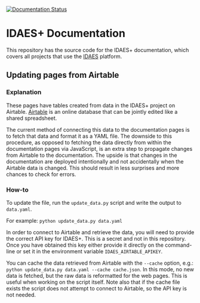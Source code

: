 [![Documentation Status](https://app.readthedocs.org/projects/idaesplus/badge/?version=latest)](https://idaesplus-docs.readthedocs.io/en/latest/?badge=latest)

# IDAES+ Documentation

This repository has the source code for the IDAES+ documentation,
which covers all projects that use the [IDAES](https://idaes.org) platform.

## Updating pages from Airtable

### Explanation

These pages have tables created from data in the IDAES+ project on Airtable.
[Airtable](https://airtable.com) is an online database that can be jointly
edited like a shared spreadsheet.

The current method of connecting this data to the documentation pages is to
fetch that data and format it as a YAML file. The downside to this procedure, as
opposed to fetching the data directly from within the documentation pages via
JavaScript, is an extra step to propagate changes from Airtable to the
documentation. The upside is that changes in the documentation are deployed
intentionally and not accidentally when the Airtable data is changed. This
should result in less surprises and more chances to check for errors.

### How-to

To update the file, run the `update_data.py` script and write the output to `data.yaml`.

For example: `python update_data.py data.yaml`

In order to connect to Airtable and retrieve the data, you will need to provide
the correct API key for IDAES+. This is a secret and not in this repository.
Once you have obtained this key either provide it directly on the command-line
or set it in the environment variable `IDAES_AIRTABLE_APIKEY`.

You can cache the data retrieved from Airtable with the `--cache` option, e.g.:
`python update_data.py data.yaml --cache cache.json`. In this mode, no new data
is fetched, but the raw data is reformatted for the web pages. This is useful
when working on the script itself. Note also that if the cache file exists the
script does not attempt to connect to Airtable, so the API key is not needed.
